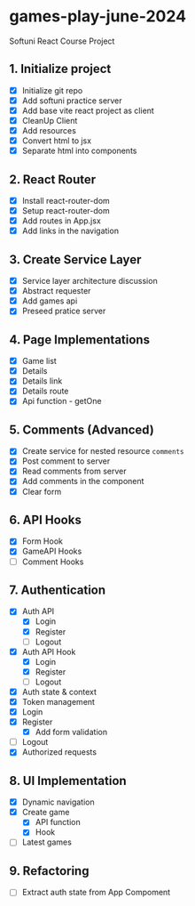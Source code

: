 # games-play-june-2024
Softuni React Course Project

## 1. Initialize project
 - [x] Initialize git repo
 - [x] Add softuni practice server
 - [x] Add base vite react project as client
 - [x] CleanUp Client
 - [x] Add resources 
 - [x] Convert html to jsx
 - [x] Separate html into components
## 2. React Router
 - [x] Install react-router-dom
 - [x] Setup react-router-dom
 - [x] Add routes in App.jsx
 - [x] Add links in the navigation
## 3. Create Service Layer
 - [x] Service layer architecture discussion
 - [x] Abstract requester
 - [x] Add games api
 - [x] Preseed pratice server
## 4. Page Implementations
 - [x] Game list
 - [x] Details
  - [x] Details link
  - [x] Details route
  - [x] Api function - getOne
## 5. Comments (Advanced)
  - [x] Create service for nested resource `comments`
  - [x] Post comment to server
  - [x] Read comments from server
  - [x] Add comments in the component
  - [x] Clear form
## 6. API Hooks
  - [x] Form Hook
  - [x] GameAPI Hooks
  - [ ] Comment Hooks
## 7. Authentication
  - [x] Auth API
    - [x] Login
    - [x] Register
    - [ ] Logout
  - [x] Auth API Hook
    - [x] Login
    - [x] Register
    - [ ] Logout
  - [x] Auth state & context
  - [x] Token management
  - [x] Login
  - [x] Register
    - [x] Add form validation
  - [ ] Logout
  - [x] Authorized requests
## 8. UI Implementation
  - [x] Dynamic navigation
  - [x] Create game
    - [x] API function
    - [x] Hook
  - [ ] Latest games
## 9. Refactoring 
  - [ ] Extract auth state from App Compoment